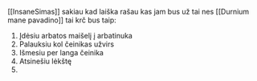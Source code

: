 [[InsaneSimas]] sakiau kad laiška rašau kas jam bus už tai nes [[Durnium mane pavadino]] tai krč bus taip:
1. Įdėsiu arbatos maišelį į arbatinuka
2. Palauksiu kol čeinikas užvirs
3. Išmesiu per langa čeinika
4. Atsinešiu lėkštę
5. 